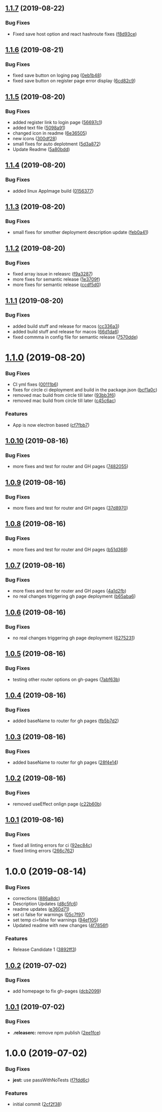 ## [1.1.7](https://github.com/ethernodeio/enui/compare/1.1.6...1.1.7) (2019-08-22)


### Bug Fixes

* Fixed save host option and react hashroute fixes ([f8d93ce](https://github.com/ethernodeio/enui/commit/f8d93ce))

## [1.1.6](https://github.com/ethernodeio/enui/compare/1.1.5...1.1.6) (2019-08-21)


### Bug Fixes

* fixed save button on loging pag ([0eb1b48](https://github.com/ethernodeio/enui/commit/0eb1b48))
* fixed save button on register page error display ([6cd82c9](https://github.com/ethernodeio/enui/commit/6cd82c9))

## [1.1.5](https://github.com/ethernodeio/enui/compare/1.1.4...1.1.5) (2019-08-20)


### Bug Fixes

* added register link to login page ([56697c1](https://github.com/ethernodeio/enui/commit/56697c1))
* added text file ([5098a91](https://github.com/ethernodeio/enui/commit/5098a91))
* changed icon in readme ([6e36505](https://github.com/ethernodeio/enui/commit/6e36505))
* new icons ([300df28](https://github.com/ethernodeio/enui/commit/300df28))
* small fixes for auto deplotment ([5d3a872](https://github.com/ethernodeio/enui/commit/5d3a872))
* Update Readme ([5a80bdd](https://github.com/ethernodeio/enui/commit/5a80bdd))

## [1.1.4](https://github.com/ethernodeio/enui/compare/1.1.3...1.1.4) (2019-08-20)


### Bug Fixes

* added linux AppImage build ([0156377](https://github.com/ethernodeio/enui/commit/0156377))

## [1.1.3](https://github.com/ethernodeio/enui/compare/1.1.2...1.1.3) (2019-08-20)


### Bug Fixes

* small fixes for smother deployment description update ([feb0a41](https://github.com/ethernodeio/enui/commit/feb0a41))

## [1.1.2](https://github.com/ethernodeio/enui/compare/1.1.1...1.1.2) (2019-08-20)


### Bug Fixes

* fixed array issue in releasrc ([f9a3287](https://github.com/ethernodeio/enui/commit/f9a3287))
* more fixes for semantic release ([1e3709f](https://github.com/ethernodeio/enui/commit/1e3709f))
* more fixes for semantic release ([ccdf5d0](https://github.com/ethernodeio/enui/commit/ccdf5d0))

## [1.1.1](https://github.com/ethernodeio/enui/compare/1.1.0...1.1.1) (2019-08-20)


### Bug Fixes

* added build stuff and release for macos ([cc336a3](https://github.com/ethernodeio/enui/commit/cc336a3))
* added build stuff and release for macos ([66d1da6](https://github.com/ethernodeio/enui/commit/66d1da6))
* fixed commma in config file for semantic release ([7570dde](https://github.com/ethernodeio/enui/commit/7570dde))

# [1.1.0](https://github.com/ethernodeio/enui/compare/1.0.10...1.1.0) (2019-08-20)


### Bug Fixes

* CI yml fixes ([00111b6](https://github.com/ethernodeio/enui/commit/00111b6))
* fixes for circle ci deployment and build in the package.json ([bcf1a0c](https://github.com/ethernodeio/enui/commit/bcf1a0c))
* removed mac build from circle till later ([93bb3f6](https://github.com/ethernodeio/enui/commit/93bb3f6))
* removed mac build from circle till later ([c45c6ac](https://github.com/ethernodeio/enui/commit/c45c6ac))


### Features

* App is now electron based ([cf7fbb7](https://github.com/ethernodeio/enui/commit/cf7fbb7))

## [1.0.10](https://github.com/ethernodeio/enui/compare/1.0.9...1.0.10) (2019-08-16)


### Bug Fixes

* more fixes and test for router and GH pages ([7482055](https://github.com/ethernodeio/enui/commit/7482055))

## [1.0.9](https://github.com/ethernodeio/enui/compare/1.0.8...1.0.9) (2019-08-16)


### Bug Fixes

* more fixes and test for router and GH pages ([37d8970](https://github.com/ethernodeio/enui/commit/37d8970))

## [1.0.8](https://github.com/ethernodeio/enui/compare/1.0.7...1.0.8) (2019-08-16)


### Bug Fixes

* more fixes and test for router and GH pages ([b51d368](https://github.com/ethernodeio/enui/commit/b51d368))

## [1.0.7](https://github.com/ethernodeio/enui/compare/1.0.6...1.0.7) (2019-08-16)


### Bug Fixes

* more fixes and test for router and GH pages ([4a1d2fb](https://github.com/ethernodeio/enui/commit/4a1d2fb))
* no real changes triggering gh page deployment ([b65aba6](https://github.com/ethernodeio/enui/commit/b65aba6))

## [1.0.6](https://github.com/ethernodeio/enui/compare/1.0.5...1.0.6) (2019-08-16)


### Bug Fixes

* no real changes triggering gh page deployment ([6275231](https://github.com/ethernodeio/enui/commit/6275231))

## [1.0.5](https://github.com/ethernodeio/enui/compare/1.0.4...1.0.5) (2019-08-16)


### Bug Fixes

* testing other router options on gh-pages ([7abf63b](https://github.com/ethernodeio/enui/commit/7abf63b))

## [1.0.4](https://github.com/ethernodeio/enui/compare/1.0.3...1.0.4) (2019-08-16)


### Bug Fixes

* added baseName to router for gh pages ([fb5b7d2](https://github.com/ethernodeio/enui/commit/fb5b7d2))

## [1.0.3](https://github.com/ethernodeio/enui/compare/1.0.2...1.0.3) (2019-08-16)


### Bug Fixes

* added baseName to router for gh pages ([28f4e14](https://github.com/ethernodeio/enui/commit/28f4e14))

## [1.0.2](https://github.com/ethernodeio/enui/compare/1.0.1...1.0.2) (2019-08-16)


### Bug Fixes

* removed useEffect onlign page ([c22b60b](https://github.com/ethernodeio/enui/commit/c22b60b))

## [1.0.1](https://github.com/ethernodeio/enui/compare/1.0.0...1.0.1) (2019-08-16)


### Bug Fixes

* fixed all linting errors for ci ([92ec84c](https://github.com/ethernodeio/enui/commit/92ec84c))
* fixed linting errors ([266c762](https://github.com/ethernodeio/enui/commit/266c762))

# 1.0.0 (2019-08-14)


### Bug Fixes

* corrections ([886a8dc](https://github.com/ethernodeio/enui/commit/886a8dc))
* Description Updates ([d8c5fc6](https://github.com/ethernodeio/enui/commit/d8c5fc6))
* readme updates ([e360d71](https://github.com/ethernodeio/enui/commit/e360d71))
* set ci false for warnings ([05c7f97](https://github.com/ethernodeio/enui/commit/05c7f97))
* set temp ci=false for warnings ([94ef105](https://github.com/ethernodeio/enui/commit/94ef105))
* Updated readme with new changes ([4f7856f](https://github.com/ethernodeio/enui/commit/4f7856f))


### Features

* Release Candidate 1 ([3892ff3](https://github.com/ethernodeio/enui/commit/3892ff3))

## [1.0.2](https://github.com/etclabscore/pristine-typescript-react/compare/1.0.1...1.0.2) (2019-07-02)


### Bug Fixes

* add homepage to fix gh-pages ([dcb2099](https://github.com/etclabscore/pristine-typescript-react/commit/dcb2099))

## [1.0.1](https://github.com/etclabscore/pristine-typescript-react/compare/1.0.0...1.0.1) (2019-07-02)


### Bug Fixes

* **.releaserc:** remove npm publish ([2ee1fce](https://github.com/etclabscore/pristine-typescript-react/commit/2ee1fce))

# 1.0.0 (2019-07-02)


### Bug Fixes

* **jest:** use passWithNoTests ([f7fdd6c](https://github.com/etclabscore/pristine-typescript-react/commit/f7fdd6c))


### Features

* initial commit ([2cf2f38](https://github.com/etclabscore/pristine-typescript-react/commit/2cf2f38))
